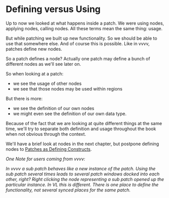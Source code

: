 # Defining versus Using

Up to now we looked at what happens inside a patch. We were using nodes, applying nodes, calling nodes. All these terms mean the same thing: usage.

But while patching we built up new functionality. So we should be able to use that somewhere else. And of course this is possible. Like in vvvv, patches define new nodes.

So a patch defines a node? Actually one patch may define a bunch of different nodes as we'll see later on.

So when looking at a patch: 
* we see the usage of other nodes 
* we see that those nodes may be used within regions

But there is more:
* we see the definition of our own nodes 
* we might even see the definition of our own data type. 
 
Because of the fact that we are looking at quite different things at the same time, we'll try to separate both definition and usage throughout the book when not obvious through the context.

We'll have a brief look at nodes in the next chapter, but postpone defining nodes to [Patches as Defining Constructs](patches.md).

*One Note for users coming from vvvv:*

*In vvvv a sub patch behaves like a new instance of the patch. Using the sub patch several times leads to several patch windows docked into each other, right? Right clicking the node representing a sub patch opened up the particular instance. In VL this is different. There is one place to define the functionality, not several synced places for the same patch.*
